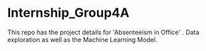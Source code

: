# Internship_Group4A
This repo has the project details for 'Absenteeism in Office' . Data exploration as well as the Machine Learning Model.
